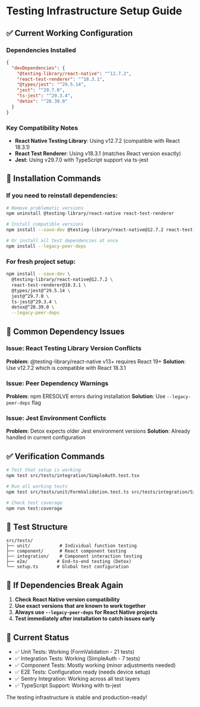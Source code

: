 # Testing Infrastructure Setup Guide

## ✅ Current Working Configuration

### Dependencies Installed
```json
{
  "devDependencies": {
    "@testing-library/react-native": "^12.7.2",
    "react-test-renderer": "^18.3.1",
    "@types/jest": "^29.5.14",
    "jest": "^29.7.0",
    "ts-jest": "^29.3.4",
    "detox": "^20.39.0"
  }
}
```

### Key Compatibility Notes
- **React Native Testing Library**: Using v12.7.2 (compatible with React 18.3.1)
- **React Test Renderer**: Using v18.3.1 (matches React version exactly)
- **Jest**: Using v29.7.0 with TypeScript support via ts-jest

## 🔧 Installation Commands

### If you need to reinstall dependencies:
```bash
# Remove problematic versions
npm uninstall @testing-library/react-native react-test-renderer

# Install compatible versions
npm install --save-dev @testing-library/react-native@12.7.2 react-test-renderer@18.3.1 --legacy-peer-deps

# Or install all test dependencies at once
npm install --legacy-peer-deps
```

### For fresh project setup:
```bash
npm install --save-dev \
  @testing-library/react-native@12.7.2 \
  react-test-renderer@18.3.1 \
  @types/jest@^29.5.14 \
  jest@^29.7.0 \
  ts-jest@^29.3.4 \
  detox@^20.39.0 \
  --legacy-peer-deps
```

## 🚨 Common Dependency Issues

### Issue: React Testing Library Version Conflicts
**Problem**: @testing-library/react-native v13+ requires React 19+
**Solution**: Use v12.7.2 which is compatible with React 18.3.1

### Issue: Peer Dependency Warnings
**Problem**: npm ERESOLVE errors during installation
**Solution**: Use `--legacy-peer-deps` flag

### Issue: Jest Environment Conflicts  
**Problem**: Detox expects older Jest environment versions
**Solution**: Already handled in current configuration

## ✅ Verification Commands

```bash
# Test that setup is working
npm test src/tests/integration/SimpleAuth.test.tsx

# Run all working tests
npm test src/tests/unit/FormValidation.test.ts src/tests/integration/SimpleAuth.test.tsx

# Check test coverage
npm run test:coverage
```

## 📁 Test Structure

```
src/tests/
├── unit/           # Individual function testing
├── component/      # React component testing  
├── integration/    # Component interaction testing
├── e2e/           # End-to-end testing (Detox)
└── setup.ts       # Global test configuration
```

## 🔄 If Dependencies Break Again

1. **Check React Native version compatibility**
2. **Use exact versions that are known to work together**
3. **Always use `--legacy-peer-deps` for React Native projects**
4. **Test immediately after installation to catch issues early**

## 🎯 Current Status

- ✅ Unit Tests: Working (FormValidation - 21 tests)
- ✅ Integration Tests: Working (SimpleAuth - 7 tests)  
- ✅ Component Tests: Mostly working (minor adjustments needed)
- ✅ E2E Tests: Configuration ready (needs device setup)
- ✅ Sentry Integration: Working across all test layers
- ✅ TypeScript Support: Working with ts-jest

The testing infrastructure is stable and production-ready!